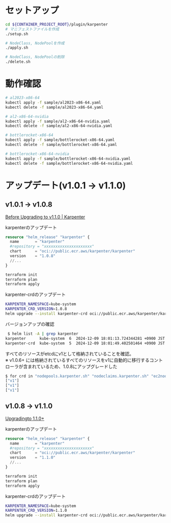 # セットアップ

```bash
cd ${CONTAINER_PROJECT_ROOT}/plugin/karpenter
# マニフェストファイルを作成
./setup.sh

# NodeClass, NodePoolを作成
./apply.sh

# NodeClass, NodePoolの削除
./delete.sh
```

# 動作確認

```bash
# al2023-x86-64
kubectl apply -f sample/al2023-x86-64.yaml
kubectl delete -f sample/al2023-x86-64.yaml

# al2-x86-64-nvidia
kubectl apply -f sample/al2-x86-64-nvidia.yaml
kubectl delete -f sample/al2-x86-64-nvidia.yaml

# bottlerocket-x86-64
kubectl apply -f sample/bottlerocket-x86-64.yaml
kubectl delete -f sample/bottlerocket-x86-64.yaml

# bottlerocket-x86-64-nvidia
kubectl apply -f sample/bottlerocket-x86-64-nvidia.yaml
kubectl delete -f sample/bottlerocket-x86-64-nvidia.yaml
```


# アップデート(v1.0.1 -> v1.1.0)

## v1.0.1 -> v1.0.8

[Before Upgrading to v1.1.0 | Karpenter](https://karpenter.sh/v1.0/upgrading/v1-migration/#before-upgrading-to-v110)

karpenterのアップデート

```hcl:terraform/module/karpenter/main.tf
resource "helm_release" "karpenter" {
  name       = "karpenter"
  #repository = "xxxxxxxxxxxxxxxxxxxxx"
  chart      = "oci://public.ecr.aws/karpenter/karpenter"
  version    = "1.0.8"
  //...
}
```

```bash
terraform init
terraform plan
terraform apply
```

karpenter-crdのアップデート

```bash
KARPENTER_NAMESPACE=kube-system
KARPENTER_CRD_VERSION=1.0.8
helm upgrade --install karpenter-crd oci://public.ecr.aws/karpenter/karpenter-crd --version $KARPENTER_CRD_VERSION --namespace "${KARPENTER_NAMESPACE}" --create-namespace
```

バージョンアップの確認

```bash
 $ helm list -A | grep karpenter
karpenter      kube-system  6  2024-12-09 18:01:13.724344281 +0900 JST deployed  karpenter-1.0.8      1.0.8
karpenter-crd  kube-system  5  2024-12-09 18:01:49.402501464 +0900 JST deployed  karpenter-crd-1.0.8  1.0.8
```

すべてのリソースがetcdにv1として格納されていることを確認。  
※ v1.0.6+ には格納されているすべてのリソースをv1に自動的に移行するコントローラが含まれているため、1.0.8にアップグレードした

```bash
$ for crd in "nodepools.karpenter.sh" "nodeclaims.karpenter.sh" "ec2nodeclasses.karpenter.k8s.aws"; do kubectl get crd ${crd} -ojsonpath="{.status.storedVersions}{'\n'}" done
["v1"]
["v1"]
["v1"]
```

## v1.0.8 -> v1.1.0

[Upgradingto 1.1.0+](https://karpenter.sh/docs/upgrading/upgrade-guide/#upgrading-to-110)


karpenterのアップデート

```hcl:terraform/module/karpenter/main.tf
resource "helm_release" "karpenter" {
  name       = "karpenter"
  #repository = "xxxxxxxxxxxxxxxxxxxxx"
  chart      = "oci://public.ecr.aws/karpenter/karpenter"
  version    = "1.1.0"
  //...
}
```

```bash
terraform init
terraform plan
terraform apply
```


karpenter-crdのアップデート

```bash
KARPENTER_NAMESPACE=kube-system
KARPENTER_CRD_VERSION=1.1.0
helm upgrade --install karpenter-crd oci://public.ecr.aws/karpenter/karpenter-crd --version $KARPENTER_CRD_VERSION --namespace "${KARPENTER_NAMESPACE}" --create-namespace
```